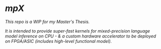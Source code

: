 # _mpX_


_This repo is a WIP for my Master's Thesis._

_It is intended to provide super-fast kernels for mixed-precision language model inference on CPU - & a custom hardware accelerator to be deployed on FPGA/ASIC (includes high-level functional model)._
